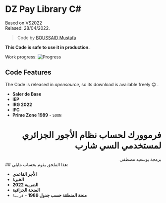 # DZ Pay Library C#

Based on VS2022 <br />
Relased: 28/04/2022.

>Code by [BOUSSAID Mustafa](https://github.com/boussaid)

**This Code is safe to use it in production.**

Work progress: ![Progress](https://progress-bar.dev/100/?title=Done)

## Code Features
The Code is released in *opensource*, so its download is available freely :blush: .<br />
- **Saler de Base**
- **IEP**
- **IRG 2022**
- **IFC**
- **Prime Zone 1989** - `SOON`

# <div dir="rtl">فرموورك لحساب نظام الأجور الجزائري لمستخدمي السي شارب</div>

<div dir="rtl">برمجة بوسعيد مصطفى</div>
## هذا الملحق يقوم بحساب مايلي:

- **الأجر القاعدي**
- **الخبرة**
- **الضريبة 2022**
- **المنحة الجزافية**
- **منحة المنطقة حسب جدول 1989** - `قريبا`

